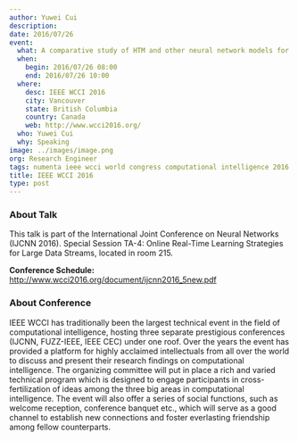 ```yaml
---
author: Yuwei Cui
description:
date: 2016/07/26
event:
  what: A comparative study of HTM and other neural network models for online sequence learning with streaming data
  when:
    begin: 2016/07/26 08:00
    end: 2016/07/26 10:00
  where:
    desc: IEEE WCCI 2016
    city: Vancouver
    state: British Columbia
    country: Canada
    web: http://www.wcci2016.org/
  who: Yuwei Cui
  why: Speaking
image: ../images/image.png
org: Research Engineer
tags: numenta ieee wcci world congress computational intelligence 2016
title: IEEE WCCI 2016
type: post
---
```


### About Talk

This talk is part of the International Joint Conference on Neural Networks
(IJCNN 2016). Special Session TA-4: Online Real-Time Learning Strategies for
Large Data Streams, located in room 215.

**Conference Schedule:**
http://www.wcci2016.org/document/ijcnn2016_5new.pdf


### About Conference

IEEE WCCI has traditionally been the largest technical event in the field of
computational intelligence, hosting three separate prestigious conferences
(IJCNN, FUZZ-IEEE, IEEE CEC) under one roof. Over the years the event has
provided a platform for highly acclaimed intellectuals from all over the world
to discuss and present their research findings on computational intelligence.
The organizing committee will put in place a rich and varied technical program
which is designed to engage participants in cross-fertilization of ideas among
the three big areas in computational intelligence. The event will also offer a
series of social functions, such as welcome reception, conference banquet etc.,
which will serve as a good channel to establish new connections and foster
everlasting friendship among fellow counterparts.

